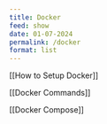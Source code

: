 ```yaml
---
title: Docker
feed: show
date: 01-07-2024
permalink: /docker
format: list
---
```


[[How to Setup Docker]]

[[Docker Commands]]

[[Docker Compose]]

